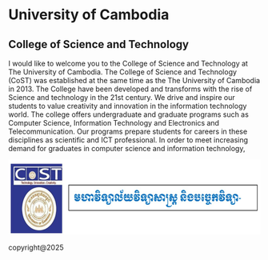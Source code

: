 <!DOCTYPE html>
<html>
<title> University of Cambodia </title>
<body>
<h1> University of Cambodia </h1>
<h2> College of Science and Technology </h2>
<p> 
I would like to welcome you to the College of Science and Technology at The University of Cambodia. The College of Science and Technology (CoST) was established at the same time as the The University of Cambodia in 2013. The College have been developed and transforms with the rise of Science and technology in the 21st century. We drive and inspire our students to value creativity and innovation in the information technology world. The college offers undergraduate and graduate programs such as Computer Science, Information Technology and Electronics and Telecommunication. Our programs prepare students for careers in these disciplines as scientific and ICT professional. In order to meet increasing demand for graduates in computer science and information technology,

</p>
<img src="photo_2025-03-12_08-53-59.jpg" alt="UC logo" width="UC LOGO" height="150" width="150">
<p>

</p>

</body>
</html>
<footer> copyright@2025 </footer>

